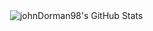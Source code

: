 <p>&nbsp;<img align="center" src="github-readme-stats-git-master-johns-projects-9347a457.vercel.app/api?username=johnDorman98&show_icons=true&locale=en&theme=synthwave&bg_color=00000000" alt="johnDorman98's GitHub Stats" /></p>

